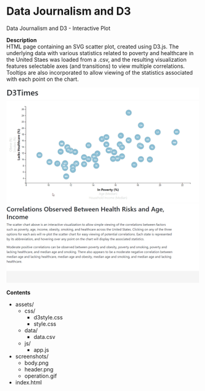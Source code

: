 # Data Journalism and D3
Data Journalism and D3 - Interactive Plot

**Description**  
HTML page containing an SVG scatter plot, created using D3.js.  The underlying data with various statistics related to poverty and healthcare in the United Staes was loaded from a .csv, and the resulting visualization features selectable axes (and transitions) to view multiple correlations.  Tooltips are also incorporated to allow viewing of the statistics associated with each point on the chart.  

![alt text](screenshots/header.png "Page Header")
![alt text](screenshots/operation.gif "Animated Scatter Plot")
![alt text](screenshots/body.png "Page Body")

**Contents**
* assets/  
  * css/  
    * d3style.css  
    * style.css  
  * data/  
    * data.csv  
  * js/  
    * app.js  
* screenshots/  
  * body.png  
  * header.png    
  * operation.gif  
* index.html